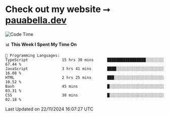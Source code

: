# Check out my website ⭢ [pauabella.dev](https://pauabella.dev)

<!--START_SECTION:waka-->
![Code Time](http://img.shields.io/badge/Code%20Time-3%2C909%20hrs%2033%20mins-blue)

📊 **This Week I Spent My Time On** 

```text
💬 Programming Languages: 
TypeScript               15 hrs 30 mins      █████████████████░░░░░░░░   67.44 % 
JavaScript               3 hrs 41 mins       ████░░░░░░░░░░░░░░░░░░░░░   16.08 % 
HTML                     2 hrs 25 mins       ███░░░░░░░░░░░░░░░░░░░░░░   10.52 % 
Bash                     45 mins             █░░░░░░░░░░░░░░░░░░░░░░░░   03.31 % 
CSS                      30 mins             █░░░░░░░░░░░░░░░░░░░░░░░░   02.18 % 
```


 Last Updated on 22/11/2024 16:07:27 UTC
<!--END_SECTION:waka-->
